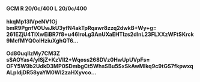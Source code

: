 #### GCM R 20/0c/400 L 20/0c/400
**hkqMp13lVpeNV1Oj**<br/>**bmR9PgnfVOUwJkU3yfN4akTpRqawr8zzq2dwkB+Wy+g=**<br/>**261EZjU4TIXwEiBR7f8+u46IroLg3AnUXaEHTlzs2dlnL23FLXXzWFtSKrck9McfMYQ0olHziuXghQT6...**<br/><br/>
**Od80uqllzMy7CM3Z**<br/>**sSAOYas4/yISjZ+KzVII2+Wqoss268DVz0HwUpUVpFs=**<br/>**OFY5W9b2UdkD3MP0SDmbgCt5WhsSBu5SxSkAwMlkq9c9tGS7fkpwxqALpldjDR58yaYM0Wl2zaHXyvco...**